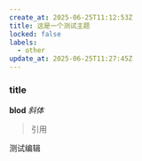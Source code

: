 ```yaml
---
create_at: 2025-06-25T11:12:53Z
title: 这是一个测试主题
locked: false
labels:
  - other
update_at: 2025-06-25T11:27:45Z
---
```



 ### title
**blod**
_斜体_

> 引用

测试编辑